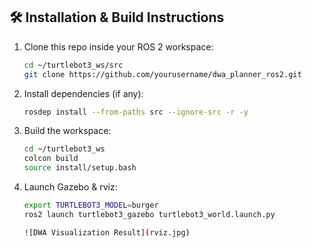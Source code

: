 ## 🛠️ Installation & Build Instructions

1. Clone this repo inside your ROS 2 workspace:
   ```bash
   cd ~/turtlebot3_ws/src
   git clone https://github.com/yourusername/dwa_planner_ros2.git
   
2. Install dependencies (if any):
   ```bash
   rosdep install --from-paths src --ignore-src -r -y
   
4. Build the workspace:
   ```bash
   cd ~/turtlebot3_ws
   colcon build
   source install/setup.bash
   
6. Launch Gazebo & rviz:
   ```bash
   export TURTLEBOT3_MODEL=burger
   ros2 launch turtlebot3_gazebo turtlebot3_world.launch.py

   ![DWA Visualization Result](rviz.jpg)
